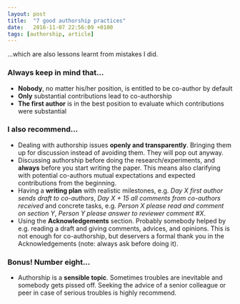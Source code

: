 ```yaml
---
layout: post
title:  "7 good authorship practices"
date:   2016-11-07 22:56:09 +0100
tags: [authorship, article]
---
```


...which are also lessons learnt from mistakes I did.

### Always keep in mind that...

* **Nobody**, no matter his/her position, is entitled to be co-author by default
* **Only** substantial contributions lead to co-authorship
* **The first author** is in the best position to evaluate which contributions were substantial

### I also recommend...

* Dealing with authorship issues **openly and transparently**. Bringing them up for discussion instead of avoiding them. They will pop out anyway.
* Discussing authorship before doing the research/experiments, and **always** before you start writing the paper. This means also clarifying with potential co-authors mutual expectations and expected contributions from the beginning.
* Having a **writing plan** with realistic milestones, e.g. *Day X first author sends draft to co-authors*, *Day X + 15 all comments from co-authors received* and concrete tasks, e.g. *Person X please read and comment on section Y*, *Person Y please answer to reviewer comment #X*.
* Using the **Acknowledgements** section. Probably somebody helped by e.g. reading a draft and giving comments, advices, and opinions. This is not enough for co-authorship, but deservers a formal thank you in the Acknowledgements (note: always ask before doing it).

### Bonus! Number eight...
* Authorship is a **sensible topic**. Sometimes troubles are inevitable and somebody gets pissed off. Seeking the advice of a senior colleague or peer in case of serious troubles is highly recommend.
